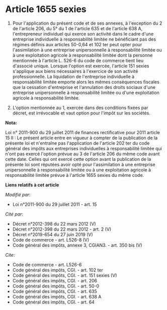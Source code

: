 # Article 1655 sexies

1. Pour l'application du présent code et de ses annexes, à l'exception du 2 de l'article 206, du 5° du 1 de l'article 635 et
de l'article 638 A, l'entrepreneur individuel qui exerce son activité dans le cadre d'une entreprise individuelle à
responsabilité limitée ne bénéficiant pas des régimes définis aux articles 50-0,64 et 102 ter peut opter pour l'assimilation
à une entreprise unipersonnelle à responsabilité limitée ou à une exploitation agricole à responsabilité limitée dont la
personne mentionnée à l'article L. 526-6 du code de commerce tient lieu d'associé unique. Lorsque l'option est exercée,
l'article 151 sexies s'applique aux biens nécessaires à l'exercice de son activité professionnelle. La liquidation de
l'entreprise individuelle à responsabilité limitée emporte alors les mêmes conséquences fiscales que la cessation
d'entreprise et l'annulation des droits sociaux d'une entreprise unipersonnelle à responsabilité limitée ou d'une
exploitation agricole à responsabilité limitée. 

2. L'option mentionnée au 1, exercée dans des conditions fixées par décret, est irrévocable et vaut option pour l'impôt sur
les sociétés.

**Nota:**

Loi n° 2011-900 du 29 juillet 2011 de finances rectificative pour 2011 article 15 II :  Le présent article entre en vigueur à
compter de la publication de la présente loi et n'entraîne pas l'application de l'article 202 ter du code général des impôts
aux entreprises individuelles à responsabilité limitée qui n'ont pas exercé l'option prévue au 3 de l'article 206 du même
code avant cette date. Celles qui ont exercé cette option avant la publication de la présente loi sont réputées avoir opté
pour l'assimilation à une entreprise unipersonnelle à responsabilité limitée ou à une exploitation agricole à responsabilité
limitée prévue à l'article 1655 sexies du même code.

**Liens relatifs à cet article**

_Modifié par_:

  - Loi n°2011-900 du 29 juillet 2011 - art. 15

_Cité par_:

  - Décret n°2012-398 du 22 mars 2012 (V)
  - Décret n°2012-398 du 22 mars 2012 - art. 2 (V)
  - Décret n°2019-654 du 27 juin 2019 (V)
  - Code de commerce - art. L526-8 (V)
  - Code général des impôts, annexe 3, CGIAN3. - art. 350 bis (V)

_Cite_:

  - Code de commerce - art. L526-6
  - Code général des impôts, CGI. - art. 102 ter
  - Code général des impôts, CGI. - art. 151 sexies (V)
  - Code général des impôts, CGI. - art. 206
  - Code général des impôts, CGI. - art. 50-0
  - Code général des impôts, CGI. - art. 635
  - Code général des impôts, CGI. - art. 638 A
  - Code général des impôts, CGI. - art. 64
